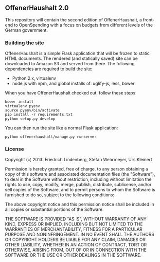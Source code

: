 ## OffenerHaushalt 2.0

This repository will contain the second edition of OffenerHaushalt, a front-end to OpenSpending with a focus on budgets from different levels of the German government. 

### Building the site

OffenerHaushalt is a simple Flask application that will be frozen to static HTML documents. The rendered (and statically saved) site can be downloaded to Amazon S3 and served from there. The following dependencies are required to build the site: 

* Python 2.x, virtualenv
* node.js with npm, and global installs of: uglify-js, less, bower

When you have OffenerHaushalt checked out, follow these steps: 

    bower install
    virtualenv pyenv
    source pyenv/bin/activate
    pip install -r requirements.txt
    python setup.py develop

You can then run the site like a normal Flask application: 

	python offenerhaushalt/manage.py runserver


### License

Copyright (c) 2013: Friedrich Lindenberg, Stefan Wehrmeyer, Urs Kleinert

Permission is hereby granted, free of charge, to any person obtaining a
copy of this software and associated documentation files (the
"Software"), to deal in the Software without restriction, including
without limitation the rights to use, copy, modify, merge, publish,
distribute, sublicense, and/or sell copies of the Software, and to
permit persons to whom the Software is furnished to do so, subject to
the following conditions:

The above copyright notice and this permission notice shall be included
in all copies or substantial portions of the Software.

THE SOFTWARE IS PROVIDED "AS IS", WITHOUT WARRANTY OF ANY KIND, EXPRESS
OR IMPLIED, INCLUDING BUT NOT LIMITED TO THE WARRANTIES OF
MERCHANTABILITY, FITNESS FOR A PARTICULAR PURPOSE AND NONINFRINGEMENT.
IN NO EVENT SHALL THE AUTHORS OR COPYRIGHT HOLDERS BE LIABLE FOR ANY
CLAIM, DAMAGES OR OTHER LIABILITY, WHETHER IN AN ACTION OF CONTRACT,
TORT OR OTHERWISE, ARISING FROM, OUT OF OR IN CONNECTION WITH THE
SOFTWARE OR THE USE OR OTHER DEALINGS IN THE SOFTWARE.

